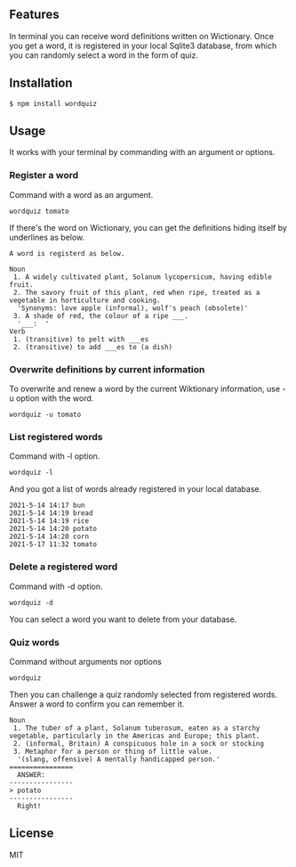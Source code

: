 ## Features
In terminal you can receive word definitions written on Wictionary. Once you get a word, it is registered in your local Sqlite3 database, from which you can randomly select a word in the form of quiz.

## Installation
```
$ npm install wordquiz
```

## Usage
It works with your terminal by commanding with an argument or options.

### Register a word
Command with a word as an argument.
```
wordquiz tomato
```
If there's the word on Wictionary, you can get the definitions hiding itself by underlines as below. 
```
A word is registerd as below.

Noun
 1. A widely cultivated plant, Solanum lycopersicum, having edible fruit.
 2. The savory fruit of this plant, red when ripe, treated as a vegetable in horticulture and cooking.
  'Synonyms: love apple (informal), wolf's peach (obsolete)'
 3. A shade of red, the colour of a ripe ___.
  '___:  '
Verb
 1. (transitive) to pelt with ___es
 2. (transitive) to add ___es to (a dish)
 ```

### Overwrite definitions by current information
To overwrite and renew a word by the current Wiktionary information, use -u option with the word.
```
wordquiz -u tomato
```

### List registered words
Command with -l option.
```
wordquiz -l
```
And you got a list of words already registered in your local database.
```
2021-5-14 14:17 bun
2021-5-14 14:19 bread
2021-5-14 14:19 rice
2021-5-14 14:20 potato
2021-5-14 14:20 corn
2021-5-17 11:32 tomato
```
### Delete a registered word
Command with -d option.
```
wordquiz -d
```
You can select a word you want to delete from your database.

### Quiz words
Command without arguments nor options
```
wordquiz
```
Then you can challenge a quiz randomly selected from registered words. Answer a word to confirm you can remember it.
```
Noun
 1. The tuber of a plant, Solanum tuberosum, eaten as a starchy vegetable, particularly in the Americas and Europe; this plant.
 2. (informal, Britain) A conspicuous hole in a sock or stocking
 3. Metaphor for a person or thing of little value.
  '(slang, offensive) A mentally handicapped person.'
================
  ANSWER:
----------------
> potato
----------------
  Right!
```
## License
MIT
